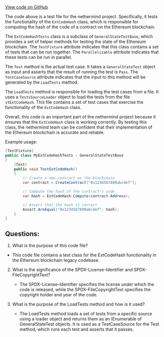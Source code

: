 [View code on GitHub](https://github.com/nethermindeth/nethermind/Ethereum.Blockchain.Legacy.Test/ExtCodeHashTests.cs)

The code above is a test file for the nethermind project. Specifically, it tests the functionality of the `ExtCodeHash` class, which is responsible for computing the hash of the code of a contract on the Ethereum blockchain. 

The `ExtCodeHashTests` class is a subclass of `GeneralStateTestBase`, which provides a set of helper methods for testing the state of the Ethereum blockchain. The `TestFixture` attribute indicates that this class contains a set of tests that can be run together. The `Parallelizable` attribute indicates that these tests can be run in parallel. 

The `Test` method is the actual test case. It takes a `GeneralStateTest` object as input and asserts that the result of running the test is `Pass`. The `TestCaseSource` attribute indicates that the input to this method will be generated by the `LoadTests` method. 

The `LoadTests` method is responsible for loading the test cases from a file. It uses a `TestsSourceLoader` object to load the tests from the file `stExtCodeHash`. This file contains a set of test cases that exercise the functionality of the `ExtCodeHash` class. 

Overall, this code is an important part of the nethermind project because it ensures that the `ExtCodeHash` class is working correctly. By testing this class, the nethermind team can be confident that their implementation of the Ethereum blockchain is accurate and reliable. 

Example usage:

```csharp
[TestFixture]
public class MyExtCodeHashTests : GeneralStateTestBase
{
    [Test]
    public void TestExtCodeHash()
    {
        // Create a new contract on the blockchain
        var contract = CreateContract("0x1234567890abcdef");

        // Compute the hash of the contract's code
        var hash = ExtCodeHash.Compute(contract.Address);

        // Assert that the hash is correct
        Assert.AreEqual("0x1234567890abcdef", hash);
    }
}
```
## Questions: 
 1. What is the purpose of this code file?
   - This code file contains a test class for the ExtCodeHash functionality in the Ethereum blockchain legacy codebase.

2. What is the significance of the SPDX-License-Identifier and SPDX-FileCopyrightText?
   - The SPDX-License-Identifier specifies the license under which the code is released, while the SPDX-FileCopyrightText 
     specifies the copyright holder and year of the code.

3. What is the purpose of the LoadTests method and how is it used?
   - The LoadTests method loads a set of tests from a specific source using a loader object and returns them as an IEnumerable of GeneralStateTest objects. 
     It is used as a TestCaseSource for the Test method, which runs each test and asserts that it passes.
